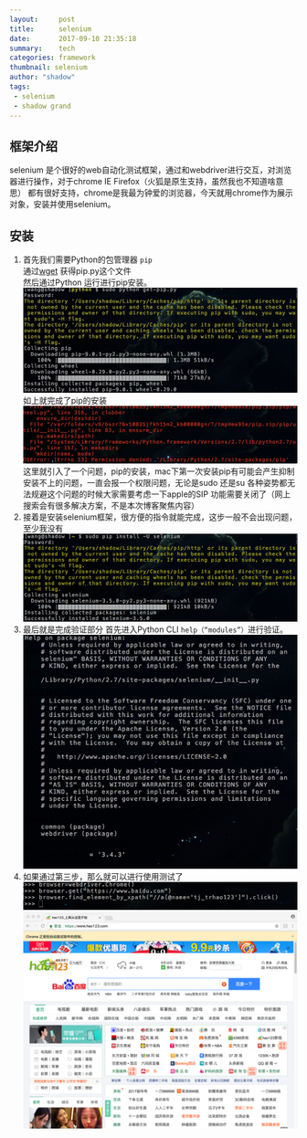 ```yaml
---
layout:     post
title:      selenium
date:       2017-09-10 21:35:18
summary:    tech
categories: framework
thumbnail: selenium
author: "shadow"
tags:
 - selenium
 - shadow grand
---
```


## 框架介绍
selenium 是个很好的web自动化测试框架，通过和webdriver进行交互，对浏览器进行操作，对于chrome IE Firefox（火狐是原生支持，虽然我也不知道啥意思） 都有很好支持，chrome是我最为钟爱的浏览器，今天就用chrome作为展示对象，安装并使用selenium。   

## 安装

1. 首先我们需要Python的包管理器 `pip`   
通过[wget](https://bootstrap.pypa.io/get-pip.py) 获得pip.py这个文件   
然后通过Python 运行进行pip安装。
![get pip](../image/selenium/get_pip.png) 
如上就完成了pip的安装
![pip not install](/image/selenium/pip_notinstall.png)
这里就引入了一个问题，pip的安装，mac下第一次安装pip有可能会产生抑制安装不上的问题，一直会报一个权限问题，无论是sudo 还是su 各种姿势都无法规避这个问题的时候大家需要考虑一下apple的SIP 功能需要关闭了（网上搜索会有很多解决方案，不是本次博客聚焦内容）
2. 接着是安装selenium框架，很方便的指令就能完成，这步一般不会出现问题，至少我没有      
![get selenium](/image/selenium/install_selenium.png)
3. 最后就是完成验证部分 首先进入Python CLI `help（“modules”）`进行验证。   
![help modules](/image/selenium/help_selenium.png)
4. 如果通过第三步，那么就可以进行使用测试了   
![dw](/image/selenium/click_selenium.png)
![click browser](/image/selenium/click_browser.png)

